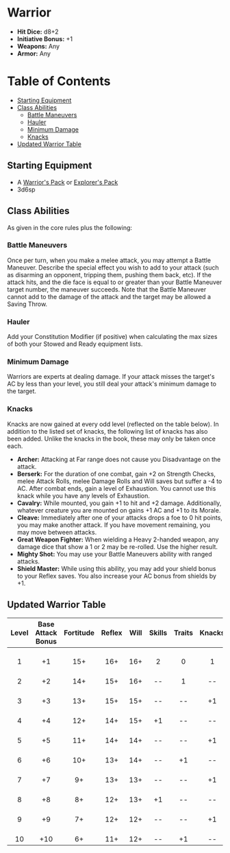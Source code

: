 # Warrior
- **Hit Dice:** d8+2
- **Initiative Bonus:** +1
- **Weapons:** Any
- **Armor:** Any

# Table of Contents
- [Starting Equipment](#starting-equipment)
- [Class Abilities](#class-abilities)
	- [Battle Maneuvers](#battle-maneuvers)
	- [Hauler](#hauler)
	- [Minimum Damage](#minimum-damage)
	- [Knacks](#knacks)
- [Updated Warrior Table](#updated-warrior-table)

## Starting Equipment
- A [Warrior's Pack](CoinAndItsUses.md#equipment-packs) or [Explorer's Pack](CoinAndItsUses.md#equipment-packs)
- 3d6sp

## Class Abilities
As given in the core rules plus the following:

### Battle Maneuvers
Once per turn, when you make a melee attack, you may attempt a Battle Maneuver.  Describe the special effect you wish to add to your attack (such as disarming an opponent, tripping them, pushing them back, etc).  If the attack hits, and the die face is equal to or greater than your Battle Maneuver target number, the maneuver succeeds.  Note that the Battle Maneuver cannot add to the damage of the attack and the target may be allowed a Saving Throw.

### Hauler
Add your Constitution Modifier (if positive) when calculating the max sizes of both your Stowed and Ready equipment lists.

### Minimum Damage
Warriors are experts at dealing damage.  If your attack misses the target's AC by less than your level, you still deal your attack's minimum damage to the target.

### Knacks
Knacks are now gained at every odd level (reflected on the table below).  In addition to the listed set of knacks, the following list of knacks has also been added.  Unlike the knacks in the book, these may only be taken once each.
- **Archer:** Attacking at Far range does not cause you Disadvantage on the attack.
- **Berserk:** For the duration of one combat, gain +2 on Strength Checks, melee Attack Rolls, melee Damage Rolls and Will saves but suffer a -4 to AC.  After combat ends, gain a level of Exhaustion.  You cannot use this knack while you have any levels of Exhaustion.
- **Cavalry:** While mounted, you gain +1 to hit and +2 damage.  Additionally, whatever creature you are mounted on gains +1 AC and +1 to its Morale.
- **Cleave:** Immediately after one of your attacks drops a foe to 0 hit points, you may make another attack. If you have movement remaining, you may move between attacks.
- **Great Weapon Fighter:** When wielding a Heavy 2-handed weapon, any damage dice that show a 1 or 2 may be re-rolled.  Use the higher result.
- **Mighty Shot:** You may use your Battle Maneuvers ability with ranged attacks.
- **Shield Master:** While using this ability, you may add your shield bonus to your Reflex saves.  You also increase your AC bonus from shields by +1.

## Updated Warrior Table
| Level | Base<br/>Attack<br/>Bonus | Fortitude | Reflex | Will | Skills | Traits | Knacks | Notes |
|:-----:|:-------------------------:|:---------:|:------:|:----:|:------:|:------:|:------:|:------|
|   1   |  +1                       | 15+       | 16+    | 16+  | 2      | 0      | 1      | Battle Maneuver 14+ |
|   2   |  +2                       | 14+       | 15+    | 16+  | --     | 1      | --     |  |
|   3   |  +3                       | 13+       | 15+    | 15+  | --     | --     | +1     | Battle Maneuver 12+ |
|   4   |  +4                       | 12+       | 14+    | 15+  | +1     | --     | --     |  |
|   5   |  +5                       | 11+       | 14+    | 14+  | --     | --     | +1     | Battle Maneuver 10+ |
|   6   |  +6                       | 10+       | 13+    | 14+  | --     | +1     | --     |  |
|   7   |  +7                       |  9+       | 13+    | 13+  | --     | --     | +1     | Battle Maneuver 9+ |
|   8   |  +8                       |  8+       | 12+    | 13+  | +1     | --     | --     |  |
|   9   |  +9                       |  7+       | 12+    | 12+  | --     | --     | +1     | Battle Maneuver 8+ |
|  10   | +10                       |  6+       | 11+    | 12+  | --     | +1     | --     |  |

